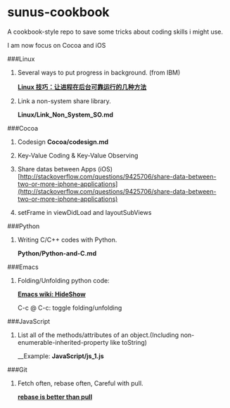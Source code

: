 sunus-cookbook
==============

A cookbook-style repo to save some tricks about coding skills i might use.

I am now focus on Cocoa and iOS

###Linux

1. Several ways to put progress in background. (from IBM)

   [__Linux 技巧：让进程在后台可靠运行的几种方法__](http://www.ibm.com/developerworks/cn/linux/l-cn-nohup/index.html)

2. Link a non-system share library.

    __Linux/Link_Non_System_SO.md__

###Cocoa

1. Codesign
    __Cocoa/codesign.md__

2. Key-Value Coding & Key-Value Observing

3. Share datas between Apps (iOS) [http://stackoverflow.com/questions/9425706/share-data-between-two-or-more-iphone-applications](http://stackoverflow.com/questions/9425706/share-data-between-two-or-more-iphone-applications)

4. setFrame in viewDidLoad and layoutSubViews

###Python

1. Writing C/C++ codes with Python.

    __Python/Python-and-C.md__

###Emacs
1. Folding/Unfolding python code:

   [__Emacs wiki: HideShow__](http://www.emacswiki.org/emacs/HideShow)

   C-c @ C-c: toggle folding/unfolding

###JavaScript

1. List all of the methods/attributes of an object.(Including non-enumerable-inherited-property like toString)

    __Example: __JavaScript/js_1.js__

###Git

1. Fetch often, rebase often, Careful with pull.

    [__rebase is better than pull__](http://sunuslee.github.io/git-rebase-is-better-than-pull/)

